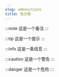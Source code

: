 ```yaml
---
slug: admonitions
title: 告示框
---
```


:::note
这是一个备注
:::

:::tip
这是一个提示
:::

:::info
这是一条信息
:::

:::caution
这是一个警告
:::

:::danger
这是一个危险
:::